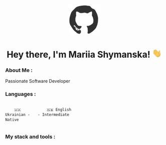 <div id="header" align="center">

<img src="./assets/github.gif" width="100"/>

<h1>
Hey there, I'm Mariia Shymanska!
<img src="./assets/giphy.gif" width="30px" alt="GIF">
</h1>

   </div>
  
### About Me :

Passionate Software Developer

### Languages :

<div style="display: flex; align-items: flex-start; align: center">
<table  align="center">
  <tr>
    
        🇺🇦 Ukrainian - Native
        
  </tr>

  <tr>
    
        🇬🇧 English - Intermediate
        
  </tr>
</table>
</div>

### My stack and tools :



